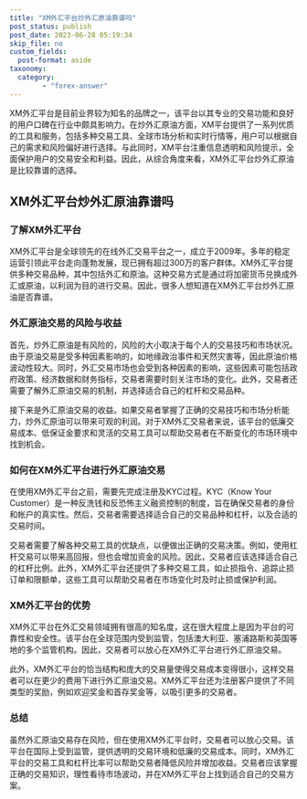 ```yaml
---
title: "XM外汇平台炒外汇原油靠谱吗"
post_status: publish
post_date: 2023-06-28 05:19:34
skip_file: no
custom_fields: 
  post-format: aside
taxonomy:
  category:
        - "forex-answer"
---
```


XM外汇平台是目前业界较为知名的品牌之一，该平台以其专业的交易功能和良好的用户口碑在行业中颇具影响力。在炒外汇原油方面，XM平台提供了一系列优质的工具和服务，包括多种交易工具、全球市场分析和实时行情等，用户可以根据自己的需求和风险偏好进行选择。与此同时，XM平台注重信息透明和风险提示，全面保护用户的交易安全和利益。因此，从综合角度来看，XM外汇平台炒外汇原油是比较靠谱的选择。

## XM外汇平台炒外汇原油靠谱吗

### 了解XM外汇平台

XM外汇平台是全球领先的在线外汇交易平台之一，成立于2009年。多年的稳定运营引领此平台走向蓬勃发展，现已拥有超过300万的客户群体。XM外汇平台提供多种交易品种，其中包括外汇和原油。这种交易方式是通过将加密货币兑换成外汇或原油，以利润为目的进行交易。因此，很多人想知道在XM外汇平台炒外汇原油是否靠谱。

### 外汇原油交易的风险与收益

首先，炒外汇原油是有风险的，风险的大小取决于每个人的交易技巧和市场状况。由于原油交易是受多种因素影响的，如地缘政治事件和天然灾害等，因此原油价格波动性较大。同时，外汇交易市场也会受到各种因素的影响，这些因素可能包括政府政策、经济数据和财务指标，交易者需要时刻关注市场的变化。此外，交易者还需要了解外汇原油交易的机制，并选择适合自己的杠杆和交易品种。

接下来是外汇原油交易的收益。如果交易者掌握了正确的交易技巧和市场分析能力，炒外汇原油可以带来可观的利润。对于XM外汇交易者来说，该平台的低廉交易成本、低保证金要求和灵活的交易工具可以帮助交易者在不断变化的市场环境中找到机会。

### 如何在XM外汇平台进行外汇原油交易

在使用XM外汇平台之前，需要先完成注册及KYC过程。KYC（Know Your Customer）是一种反洗钱和反恐怖主义融资控制的制度，旨在确保交易者的身份和帐户的真实性。然后，交易者需要选择适合自己的交易品种和杠杆，以及合适的交易时间。

交易者需要了解各种交易工具的优缺点，以便做出正确的交易决策。例如，使用杠杆交易可以带来高回报，但也会增加资金的风险。因此，交易者应该选择适合自己的杠杆比例。此外，XM外汇平台还提供了多种交易工具，如止损指令、追踪止损订单和限额单，这些工具可以帮助交易者在市场变化时及时止损或保护利润。

### XM外汇平台的优势

XM外汇平台在外汇交易领域拥有很高的知名度，这在很大程度上是因为平台的可靠性和安全性。该平台在全球范围内受到监管，包括澳大利亚、塞浦路斯和英国等地的多个监管机构。因此，交易者可以放心在XM外汇平台进行外汇原油交易。

此外，XM外汇平台的恰当结构和庞大的交易量使得交易成本变得很小，这样交易者可以在更少的费用下进行外汇原油交易。XM外汇平台还为注册客户提供了不同类型的奖励，例如欢迎奖金和首存奖金等，以吸引更多的交易者。

### 总结

虽然外汇原油交易存在风险，但在使用XM外汇平台时，交易者可以放心交易。该平台在国际上受到监管，提供透明的交易环境和低廉的交易成本。同时，XM外汇平台的交易工具和杠杆比率可以帮助交易者降低风险并增加收益。交易者应该掌握正确的交易知识，理性看待市场波动，并在XM外汇平台上找到适合自己的交易方案。 
